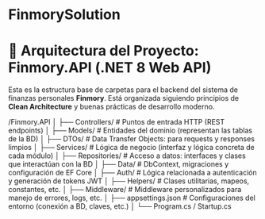 # FinmorySolution
# 🧱 Arquitectura del Proyecto: Finmory.API (.NET 8 Web API)

Esta es la estructura base de carpetas para el backend del sistema de finanzas personales **Finmory**. Está organizada siguiendo principios de **Clean Architecture** y buenas prácticas de desarrollo moderno.

/Finmory.API
│
├── Controllers/ # Puntos de entrada HTTP (REST endpoints)
│
├── Models/ # Entidades del dominio (representan las tablas de la BD)
│
├── DTOs/ # Data Transfer Objects: para requests y responses limpios
│
├── Services/ # Lógica de negocio (interfaz y lógica concreta de cada módulo)
│
├── Repositories/ # Acceso a datos: interfaces y clases que interactúan con la BD
│
├── Data/ # DbContext, migraciones y configuración de EF Core
│
├── Auth/ # Lógica relacionada a autenticación y generación de tokens JWT
│
├── Helpers/ # Clases utilitarias, mapeos, constantes, etc.
│
├── Middleware/ # Middleware personalizados para manejo de errores, logs, etc.
│
├── appsettings.json # Configuraciones del entorno (conexión a BD, claves, etc.)
│
└── Program.cs / Startup.cs
